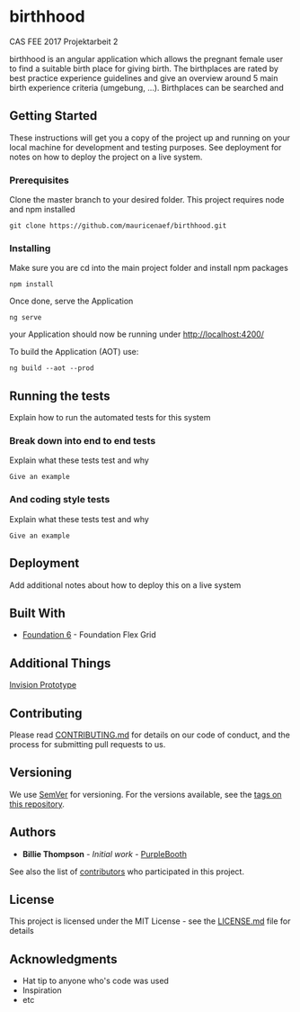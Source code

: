 # birthhood

CAS FEE 2017 Projektarbeit 2

birthhood is an angular application which allows the pregnant female user to find a suitable birth place for giving birth. The birthplaces are rated by best practice experience guidelines and give an overview around 5 main birth experience criteria (umgebung, …). Birthplaces can be searched and 
 

## Getting Started

These instructions will get you a copy of the project up and running on your local machine for development and testing purposes. See deployment for notes on how to deploy the project on a live system.

### Prerequisites

Clone the master branch to your desired folder. This project requires node and npm installed
```
git clone https://github.com/mauricenaef/birthhood.git
```

### Installing

Make sure you are cd into the main project folder and install npm packages

```
npm install
```

Once done, serve the Application

```
ng serve
```

your Application should now be running under [http://localhost:4200/](http://localhost:4200/birthplaces)

To build the Application (AOT) use:
```
ng build --aot --prod
```

## Running the tests

Explain how to run the automated tests for this system

### Break down into end to end tests

Explain what these tests test and why

```
Give an example
```

### And coding style tests

Explain what these tests test and why

```
Give an example
```

## Deployment

Add additional notes about how to deploy this on a live system

## Built With

* [Foundation 6](https://foundation.zurb.com/) - Foundation Flex Grid


## Additional Things

[Invision Prototype](https://invis.io/SAF0GILUE)

## Contributing

Please read [CONTRIBUTING.md](https://gist.github.com/PurpleBooth/b24679402957c63ec426) for details on our code of conduct, and the process for submitting pull requests to us.

## Versioning

We use [SemVer](http://semver.org/) for versioning. For the versions available, see the [tags on this repository](https://github.com/your/project/tags). 

## Authors

* **Billie Thompson** - *Initial work* - [PurpleBooth](https://github.com/PurpleBooth)

See also the list of [contributors](https://github.com/your/project/contributors) who participated in this project.

## License

This project is licensed under the MIT License - see the [LICENSE.md](LICENSE.md) file for details

## Acknowledgments

* Hat tip to anyone who's code was used
* Inspiration
* etc
